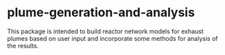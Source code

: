 # plume-generation-and-analysis
This package is intended to build reactor network models for exhaust plumes based on user input and incorporate some methods for analysis of the results.
